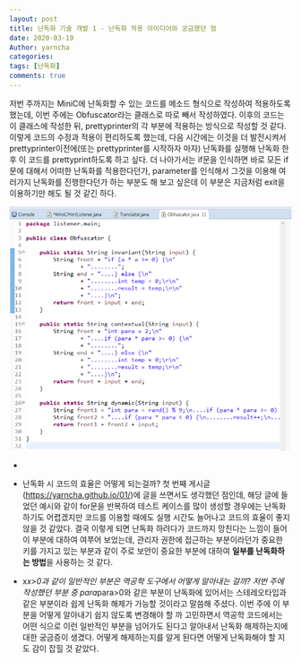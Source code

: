 ```yaml
---
layout: post
title: 난독화 기술 개발 1 - 난독화 적용 아이디어와 궁금했던 점
date: 2020-03-19
Author: yarncha
categories:
tags: [난독화]
comments: true
---
```


저번 주까지는 MiniC에 난독화할 수 있는 코드를 메소드 형식으로 작성하여 적용하도록 했는데, 이번 주에는 Obfuscator라는 클래스로 따로 빼서 작성하였다. 이후의 코드는 이 클래스에 작성한 뒤, prettyprinter의 각 부분에 적용하는 방식으로 작성할 것 같다. 이렇게 코드의 수정과 적용이 편리하도록 했는데, 다음 시간에는 이것을 더 발전시켜서 prettyprinter이전에(또는 prettyprinter를 시작하자 마자) 난독화를 실행해 난독화 한 후 이 코드를 prettyprint하도록 하고 싶다. 더 나아가서는 if문을 인식하면 바로 모든 if문에 대해서 어떠한 난독화를 적용한다던가, parameter를 인식해서 그것을 이용해 여러가지 난독화를 진행한다던가 하는 부분도 해 보고 싶은데 이 부분은 지금처럼 exit을 이용하기만 해도 될 것 같긴 하다.

![graph](<\images\03_01.png>)







+

- 난독화 시 코드의 효율은 어떻게 되는걸까?  첫 번째 게시글 (<https://yarncha.github.io/01/>)에 글을 쓰면서도 생각했던 점인데, 해당 글에 들었던 예시와 같이 for문을 반복하여 테스트 케이스를 많이 생성할 경우에는 난독화 하기도 어렵겠지만 코드를 이용할 때에도 실행 시간도 늘어나고 코드의 효율이 좋지 않을 것 같았다. 결국 이렇게 되면 난독화 하려다가 코드까지 망친다는 느낌이 들어 이 부분에 대하여 여쭈어 보었는데, 관리자 권한에 접근하는 부분이라던가 중요한 키를 가지고 있는 부분과 같이 주로 보안이 중요한 부분에 대하여 **일부를 난독화하는 방법**을 사용하는 것 같다.

- x*x>0과 같이 일반적인 부분은 역공학 도구에서 어떻게 알아내는 걸까?  저번 주에 작성했던 부분 중 para*para>0와 같은 부분이 난독화에 있어서는 스테레오타입과 같은 부분이라 쉽게 난독화 해제가 가능할 것이라고 말씀해 주셨다. 이번 주에 이 부분을 어떻게 알아내기 쉽지 않도록 변경해야 할 까 고민하면서 역공학 코드에서는 어떤 식으로 이런 일반적인 부분을 넘어가도 된다고 알아내서 난독화 해제하는지에 대한 궁금증이 생겼다. 어떻게 해제하는지를 알게 된다면 어떻게 난독화해야 할 지도 감이 잡힐 것 같았다.
